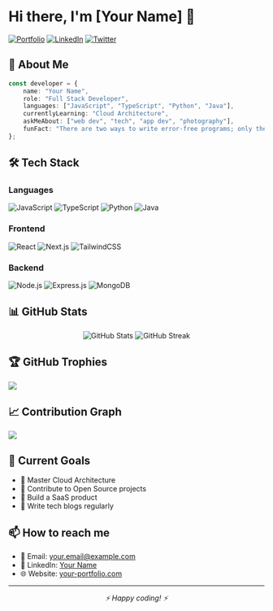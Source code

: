 # Hi there, I'm [Your Name] 👋 

[![Portfolio](https://img.shields.io/badge/Portfolio-FF5722?style=for-the-badge&logo=todoist&logoColor=white)](https://your-portfolio.com)
[![LinkedIn](https://img.shields.io/badge/LinkedIn-0077B5?style=for-the-badge&logo=linkedin&logoColor=white)](https://linkedin.com/in/yourprofile)
[![Twitter](https://img.shields.io/badge/Twitter-1DA1F2?style=for-the-badge&logo=twitter&logoColor=white)](https://twitter.com/yourhandle)

## 🚀 About Me
```typescript
const developer = {
    name: "Your Name",
    role: "Full Stack Developer",
    languages: ["JavaScript", "TypeScript", "Python", "Java"],
    currentlyLearning: "Cloud Architecture",
    askMeAbout: ["web dev", "tech", "app dev", "photography"],
    funFact: "There are two ways to write error-free programs; only the third one works"
};
```

## 🛠️ Tech Stack

### Languages
![JavaScript](https://img.shields.io/badge/JavaScript-F7DF1E?style=for-the-badge&logo=javascript&logoColor=black)
![TypeScript](https://img.shields.io/badge/TypeScript-007ACC?style=for-the-badge&logo=typescript&logoColor=white)
![Python](https://img.shields.io/badge/Python-3776AB?style=for-the-badge&logo=python&logoColor=white)
![Java](https://img.shields.io/badge/Java-ED8B00?style=for-the-badge&logo=oracle&logoColor=white)

### Frontend
![React](https://img.shields.io/badge/React-20232A?style=for-the-badge&logo=react&logoColor=61DAFB)
![Next.js](https://img.shields.io/badge/Next.js-000000?style=for-the-badge&logo=next.js&logoColor=white)
![TailwindCSS](https://img.shields.io/badge/Tailwind_CSS-38B2AC?style=for-the-badge&logo=tailwind-css&logoColor=white)

### Backend
![Node.js](https://img.shields.io/badge/Node.js-43853D?style=for-the-badge&logo=node.js&logoColor=white)
![Express.js](https://img.shields.io/badge/Express.js-404D59?style=for-the-badge)
![MongoDB](https://img.shields.io/badge/MongoDB-4EA94B?style=for-the-badge&logo=mongodb&logoColor=white)

## 📊 GitHub Stats

<div align="center">
  <img src="https://github-readme-stats.vercel.app/api?username=yourusername&show_icons=true&theme=radical" alt="GitHub Stats" />
  <img src="https://github-readme-streak-stats.herokuapp.com/?user=yourusername&theme=radical" alt="GitHub Streak" />
</div>

## 🏆 GitHub Trophies
![](https://github-profile-trophy.vercel.app/?username=yourusername&theme=radical&no-frame=false&no-bg=true&margin-w=4)

## 📈 Contribution Graph
![](https://activity-graph.herokuapp.com/graph?username=yourusername&theme=redical)

## 🎯 Current Goals
- 🌱 Master Cloud Architecture
- 👯 Contribute to Open Source projects
- 🚀 Build a SaaS product
- 📝 Write tech blogs regularly

## 📫 How to reach me
- 📧 Email: your.email@example.com
- 💼 LinkedIn: [Your Name](https://linkedin.com/in/yourprofile)
- 🌐 Website: [your-portfolio.com](https://your-portfolio.com)

---
<div align="center">
   <i>⚡ Happy coding! ⚡</i>
</div>
